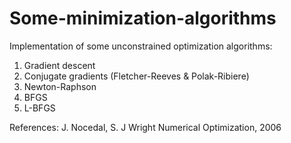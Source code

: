 # Some-minimization-algorithms
Implementation of some unconstrained optimization algorithms:

1. Gradient descent
2. Conjugate gradients (Fletcher-Reeves & Polak-Ribiere)
3. Newton-Raphson
4. BFGS
5. L-BFGS

References:
J. Nocedal, S. J Wright Numerical Optimization, 2006
